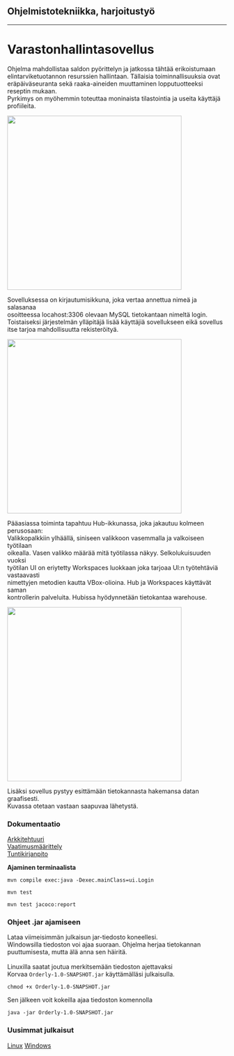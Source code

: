 ## Ohjelmistotekniikka, harjoitustyö
----
# Varastonhallintasovellus
<p>
Ohjelma mahdollistaa saldon pyörittelyn ja jatkossa tähtää erikoistumaan </br> 
elintarviketuotannon resurssien hallintaan. Tällaisia toiminnallisuuksia ovat </br>
eräpäiväseuranta sekä raaka-aineiden muuttaminen lopputuotteeksi reseptin mukaan. </br>
Pyrkimys on myöhemmin toteuttaa moninaista tilastointia ja useita käyttäjä profiileita.
</p>

<img src="https://github.com/EternalAzure/ot-harjoitustyo/blob/master/dokumentaatio/kuvat/Login%20screen.PNG" width="400"> 

<p>
Sovelluksessa on kirjautumisikkuna, joka vertaa annettua nimeä ja salasanaa </br>
osoitteessa locahost:3306 olevaan MySQL tietokantaan nimeltä login. </br>
Toistaiseksi järjestelmän ylläpitäjä lisää käyttäjiä sovellukseen eikä sovellus </br> 
itse tarjoa mahdollisuutta rekisteröityä.
</p>

<img src="https://github.com/EternalAzure/ot-harjoitustyo/blob/master/dokumentaatio/kuvat/Hub.PNG" width="400">

<p>
Pääasiassa toiminta tapahtuu Hub-ikkunassa, joka jakautuu kolmeen perusosaan:  </br>
Valikkopalkkiin ylhäällä, siniseen valikkoon vasemmalla ja valkoiseen työtilaan </br>
oikealla. Vasen valikko määrää mitä työtilassa näkyy. Selkolukuisuuden vuoksi </br>
työtilan UI on eriytetty Workspaces luokkaan joka tarjoaa UI:n työtehtäviä vastaavasti </br>
nimettyjen metodien kautta VBox-olioina. Hub ja Workspaces käyttävät saman </br>
kontrollerin palveluita. Hubissa hyödynnetään tietokantaa warehouse.
</p>

<img src="https://github.com/EternalAzure/ot-harjoitustyo/blob/master/dokumentaatio/kuvat/Data.PNG" width="400">

<p>
Lisäksi sovellus pystyy esittämään tietokannasta hakemansa datan graafisesti.</br>
Kuvassa otetaan vastaan saapuvaa lähetystä.
</p>

### Dokumentaatio
[Arkkitehtuuri](dokumentaatio/arkkitehtuuri.md) </br>
[Vaatimusmäärittely](dokumentaatio/vaatimusmaarittely.md) </br>
[Tuntikirjanpito](dokumentaatio/tuntikirjanpito.md) </br>

__Ajaminen terminaalista__ </br>
```
mvn compile exec:java -Dexec.mainClass=ui.Login
```
```
mvn test
```
```
mvn test jacoco:report
```
### Ohjeet .jar ajamiseen
Lataa viimeisimmän julkaisun jar-tiedosto koneellesi.</br>
Windowsilla tiedoston voi ajaa suoraan. Ohjelma herjaa tietokannan</br>
puuttumisesta, mutta älä anna sen häiritä.</br>
</br>
Linuxilla saatat joutua merkitsemään tiedoston ajettavaksi</br>
Korvaa ```Orderly-1.0-SNAPSHOT.jar``` käyttämälläsi julkaisulla.
```
chmod +x Orderly-1.0-SNAPSHOT.jar
```
Sen jälkeen voit kokeilla ajaa tiedoston komennolla
```
java -jar Orderly-1.0-SNAPSHOT.jar
```

### Uusimmat julkaisut

[Linux](https://github.com/EternalAzure/ot-harjoitustyo/releases/tag/viikko5)
[Windows](https://github.com/EternalAzure/ot-harjoitustyo/releases/tag/viikko5-win)
